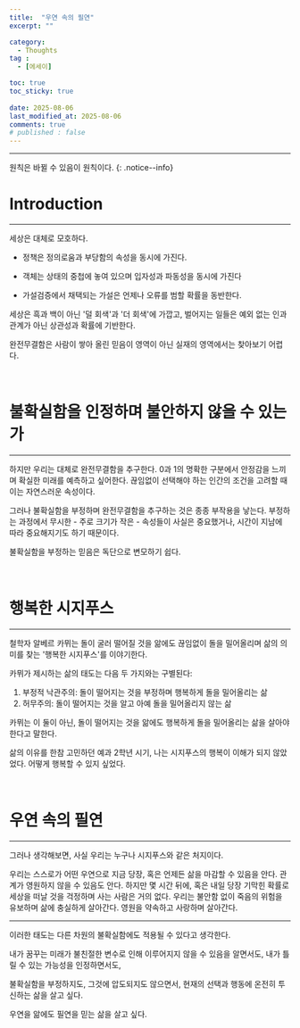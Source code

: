 ```yaml
---
title:  "우연 속의 필연" 
excerpt: ""

category:
  - Thoughts
tag :
  - [에세이]

toc: true
toc_sticky: true
 
date: 2025-08-06
last_modified_at: 2025-08-06
comments: true
# published : false
---
```


---

원칙은 바뀔 수 있음이 원칙이다.
{: .notice--info}

# Introduction
---
세상은 대체로 모호하다.

- 정책은 정의로움과 부당함의 속성을 동시에 가진다.

- 객체는 상태의 중첩에 놓여 있으며 입자성과 파동성을 동시에 가진다

- 가설검증에서 채택되는 가설은 언제나 오류를 범할 확률을 동반한다.

세상은 흑과 백이 아닌 '덜 회색'과 '더 회색'에 가깝고, 벌어지는 일들은 예외 없는 인과관계가 아닌 상관성과 확률에 기반한다. 

완전무결함은 사람이 쌓아 올린 믿음이 영역이 아닌 실재의 영역에서는 찾아보기 어렵다.


<br>

# 불확실함을 인정하며 불안하지 않을 수 있는가
---
하지만 우리는 대체로 완전무결함을 추구한다. 0과 1의 명확한 구분에서 안정감을 느끼며 확실한 미래를 예측하고 싶어한다. 끊임없이 선택해야 하는 인간의 조건을 고려할 때 이는 자연스러운 속성이다.

그러나 불확실함을 부정하며 완전무결함을 추구하는 것은 종종 부작용을 낳는다. 부정하는 과정에서 무시한 - 주로 크기가 작은 - 속성들이 사실은 중요했거나, 시간이 지남에 따라 중요해지기도 하기 때문이다. 

불확실함을 부정하는 믿음은 독단으로 변모하기 쉽다.

<br>

# 행복한 시지푸스
---
철학자 알베르 카뮈는 돌이 굴러 떨어질 것을 앎에도 끊임없이 돌을 밀어올리며 삶의 의미를 찾는 '행복한 시지푸스'를 이야기한다.

카뮈가 제시하는 삶의 태도는 다음 두 가지와는 구별된다:

1. 부정적 낙관주의: 돌이 떨어지는 것을 부정하며 행복하게 돌을 밀어올리는 삶
2. 허무주의: 돌이 떨어지는 것을 알고 아예 돌을 밀어올리지 않는 삶

카뮈는 이 둘이 아닌, 돌이 떨어지는 것을 앎에도 행복하게 돌을 밀어올리는 삶을 살아야 한다고 말한다.

삶의 이유를 한참 고민하던 예과 2학년 시기, 나는 시지푸스의 행복이 이해가 되지 않았었다. 어떻게 행복할 수 있지 싶었다.

<br>

# 우연 속의 필연
---
그러나 생각해보면, 사실 우리는 누구나 시지푸스와 같은 처지이다.


우리는 스스로가 어떤 우연으로 지금 당장, 혹은 언제든 삶을 마감할 수 있음을 안다. 관계가 영원하지 않을 수 있음도 안다. 하지만 몇 시간 뒤에, 혹은 내일 당장 기막힌 확률로 세상을 떠날 것을 걱정하며 사는 사람은 거의 없다.
우리는 불안함 없이 죽음의 위험을 유보하며 삶에 충실하게 살아간다. 영원을 약속하고 사랑하며 살아간다. 


---


이러한 태도는 다른 차원의 불확실함에도 적용될 수 있다고 생각한다.


내가 꿈꾸는 미래가 불친절한 변수로 인해 이루어지지 않을 수 있음을 알면서도, 내가 틀릴 수 있는 가능성을 인정하면서도, 


불확실함을 부정하지도, 그것에 압도되지도 않으면서, 현재의 선택과 행동에 온전히 투신하는 삶을 살고 싶다.


우연을 앎에도 필연을 믿는 삶을 살고 싶다.
